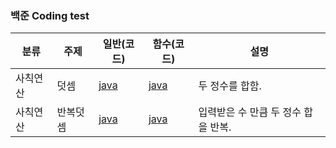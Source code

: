 ### 백준 Coding test

| 분류     | 주제     | 일반(코드)                                      | 함수(코드)                                      | 설명                                |
| -------- | -------- | ----------------------------------------------- | ----------------------------------------------- | ----------------------------------- |
| 사칙연산 | 덧셈     | [java](https://www.acmicpc.net/source/51272669) | [java](https://www.acmicpc.net/source/51272330) | 두 정수를 합함.                     |
| 사칙연산 | 반복덧셈 | [java](https://www.acmicpc.net/source/51299934) | [java](https://www.acmicpc.net/source/51300002) | 입력받은 수 만큼 두 정수 합을 반복. |
